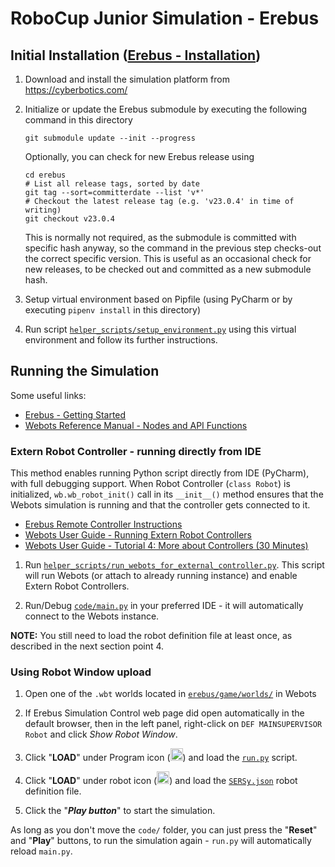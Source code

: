 # RoboCup Junior Simulation - Erebus

## Initial Installation ([Erebus - Installation](https://erebus.rcj.cloud/docs/installation/]))

1. Download and install the simulation platform from\
   https://cyberbotics.com/

2. Initialize or update the Erebus submodule by executing the following command in this directory
   ```shell
   git submodule update --init --progress
   ```
   Optionally, you can check for new Erebus release using
   ```shell
   cd erebus
   # List all release tags, sorted by date
   git tag --sort=committerdate --list 'v*'
   # Checkout the latest release tag (e.g. 'v23.0.4' in time of writing)
   git checkout v23.0.4
   ```
   This is normally not required, as the submodule is committed with specific hash anyway, so the command
   in the previous step checks-out the correct specific version. This is useful as an occasional check for
   new releases, to be checked out and committed as a new submodule hash.

3. Setup virtual environment based on Pipfile (using PyCharm or by executing `pipenv install` in this directory)

4. Run script [`helper_scripts/setup_environment.py`](helper_scripts/setup_environment.py) using this virtual environment and follow
   its further instructions.

## Running the Simulation

Some useful links:
- [Erebus - Getting Started](https://erebus.rcj.cloud/docs/tutorials/getting-started/)
- [Webots Reference Manual - Nodes and API Functions](https://cyberbotics.com/doc/reference/nodes-and-api-functions)

### Extern Robot Controller - running directly from IDE

This method enables running Python script directly from IDE (PyCharm), with full debugging support.
When Robot Controller (`class Robot`) is initialized, `wb.wb_robot_init()` call in its `__init__()`
method ensures that the Webots simulation is running and that the controller gets connected to it.

- [Erebus Remote Controller Instructions](https://docs.google.com/document/d/19yIzfaxb6fx1lw7hKTE6EkX7_Pi2NzfE_oGaks76Kgo/edit)
- [Webots User Guide - Running Extern Robot Controllers](https://cyberbotics.com/doc/guide/running-extern-robot-controllers)
- [Webots User Guide - Tutorial 4: More about Controllers (30 Minutes)](https://cyberbotics.com/doc/guide/tutorial-4-more-about-controllers?tab-language=python)

1. Run [`helper_scripts/run_webots_for_external_controller.py`](helper_scripts/run_webots_for_external_controller.py).
   This script will run Webots (or attach to already running instance) and enable Extern Robot Controllers.

2. Run/Debug [`code/main.py`](code/main.py) in your preferred IDE - it will automatically connect to the Webots instance.

**NOTE:** You still need to load the robot definition file at least once, as described in the next section point 4.

### Using Robot Window upload 

1. Open one of the `.wbt` worlds located in [`erebus/game/worlds/`](erebus/game/worlds) in Webots

2. If Erebus Simulation Control web page did open automatically in the default browser, then
   in the left panel, right-click on `DEF MAINSUPERVISOR Robot` and click _Show Robot Window_.

3. Click "**LOAD**" under Program icon
   (<img src="erebus/game/plugins/robot_windows/MainSupervisorWindow/program.png" width="20" height="20">)
   and load the [`run.py`](code/run.py) script.

4. Click "**LOAD**" under robot icon
   (<img src="erebus/game/plugins/robot_windows/MainSupervisorWindow/robot.png" width="20" height="20">)
   and load the [`SERSy.json`](robots/SERSy.json) robot definition file.

5. Click the "***Play button***" to start the simulation.  

As long as you don't move the `code/` folder, you can just press the "**Reset**" and "**Play**" buttons, 
to run the simulation again - `run.py` will automatically reload `main.py`.
